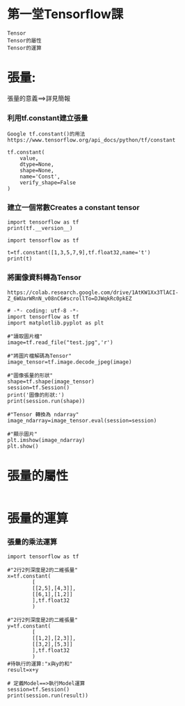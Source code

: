 # 第一堂Tensorflow課
```
Tensor
Tensor的屬性
Tensor的運算
```

# 張量:

張量的意義==>詳見簡報

### 利用tf.constant建立張量
```
Google tf.constant()的用法
https://www.tensorflow.org/api_docs/python/tf/constant
```
```
tf.constant(
    value,
    dtype=None,
    shape=None,
    name='Const',
    verify_shape=False
)
```
### 建立一個常數Creates a constant tensor
```
import tensorflow as tf
print(tf.__version__)
```

```
import tensorflow as tf

t=tf.constant([1,3,5,7,9],tf.float32,name='t')
print(t)
```

### 將圖像資料轉為Tensor
```
https://colab.research.google.com/drive/1AtKW1Xx3TlACI-Z_6WUarWRnN_v08nC6#scrollTo=DJWqkRc0pkEZ
```
```
# -*- coding: utf-8 -*-
import tensorflow as tf
import matplotlib.pyplot as plt

#"讀取圖片檔"
image=tf.read_file("test.jpg",'r')

#"將圖片檔解碼為Tensor"
image_tensor=tf.image.decode_jpeg(image)

#"圖像張量的形狀"
shape=tf.shape(image_tensor)
session=tf.Session()
print('圖像的形狀:')
print(session.run(shape))

#"Tensor 轉換為 ndarray"
image_ndarray=image_tensor.eval(session=session)

#"顯示圖片"
plt.imshow(image_ndarray)
plt.show()
```
# 張量的屬性

```

```

# 張量的運算

### 張量的乘法運算
```
import tensorflow as tf

#"2行2列深度是2的二維張量"
x=tf.constant(
        [
        [[2,5],[4,3]],
        [[6,1],[1,2]]
        ],tf.float32
        )

#"2行2列深度是2的二維張量"
y=tf.constant(
        [
        [[1,2],[2,3]],
        [[3,2],[5,3]]
        ],tf.float32
        )
#待執行的運算:"x與y的和"
result=x+y

# 定義Model==>執行Model運算
session=tf.Session()
print(session.run(result))

```
